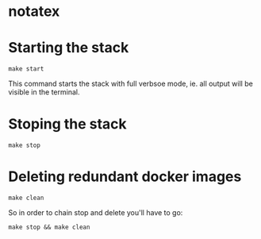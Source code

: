 # notatex
# Starting the stack
```terminal
make start
```
This command starts the stack with full verbsoe mode, ie. all output will be visible in the terminal.
# Stoping the stack
```terminal
make stop
```
# Deleting redundant docker images
```terminal
make clean
```
So in order to chain stop and delete you'll have to go:
```terminal
make stop && make clean
```
